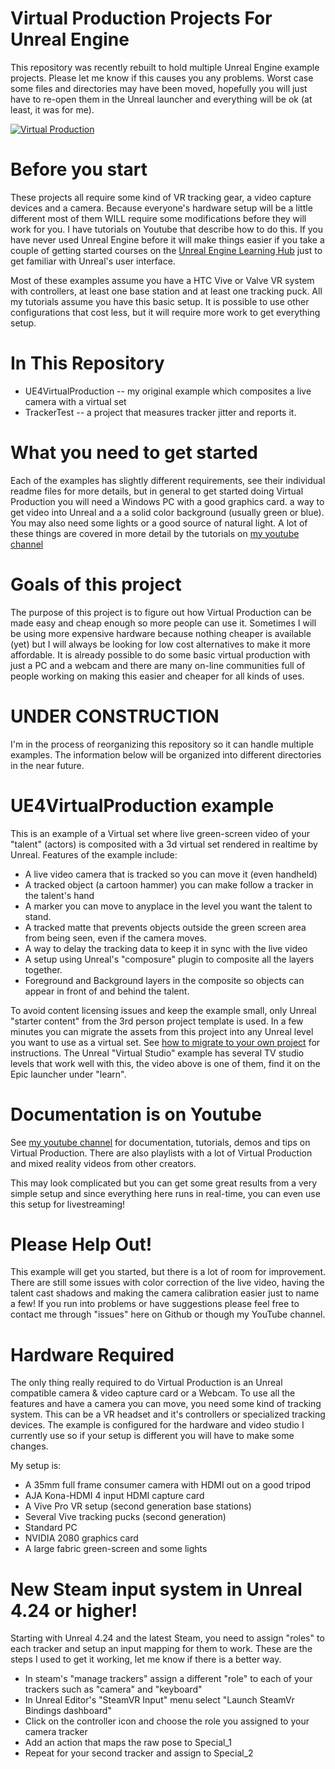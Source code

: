# Virtual Production Projects For Unreal Engine

This repository was recently rebuilt to hold multiple Unreal Engine example projects. Please let me know if this causes you any problems.  Worst case some files and directories may have been moved, hopefully you will just have to re-open them in the Unreal launcher and everything will be ok (at least, it was for me).

[![Virtual Production](http://img.youtube.com/vi/a3jh6HootAk/0.jpg)](https://www.youtube.com/watch?v=a3jh6HootAk "Virtual Production")

# Before you start

These projects all require some kind of VR tracking gear, a video capture devices and a camera.  Because everyone's hardware setup will be a little different most of them WILL require some modifications before they will work for you.  I have tutorials on Youtube that describe how to do this.  If you have never used Unreal Engine before it will make things easier if you take a couple of getting started courses on the [Unreal Engine Learning Hub](https://www.unrealengine.com/en-US/onlinelearning-courses) just to get familiar with Unreal's user interface.

Most of these examples assume you have a HTC Vive or Valve VR system with controllers, at least one base station and at least one tracking puck. All my tutorials assume you have this basic setup.  It is possible to use other configurations that cost less, but it will require more work to get everything setup.  

# In This Repository

* UE4VirtualProduction -- my original example which composites a live camera with a virtual set
* TrackerTest -- a project that measures tracker jitter and reports it.

# What you need to get started

Each of the examples has slightly different requirements, see their individual readme files for more details, but in general to get started doing Virtual Production you will need a Windows PC with a good graphics card. a way to get video into Unreal and a a solid color background (usually green or blue).  You may also need some lights or a good source of natural light.  A lot of these things are covered in more detail by the tutorials on [my youtube channel](https://www.youtube.com/user/GregCorson)

# Goals of this project

The purpose of this project is to figure out how Virtual Production can be made easy and cheap enough so more people can use it.  Sometimes I will be using more expensive hardware because nothing cheaper is available (yet) but I will always be looking for low cost alternatives to make it more affordable.  It is already possible to do some basic virtual production with just a PC and a webcam and there are many on-line communities full of people working on making this easier and cheaper for all kinds of uses.

# UNDER CONSTRUCTION

I'm in the process of reorganizing this repository so it can handle multiple examples. The information below will be organized into different directories in the near future.

# UE4VirtualProduction example

This is an example of a Virtual set where live green-screen video of your "talent" (actors) is composited with a 3d virtual set rendered in realtime by Unreal.  Features of the example include:

* A live video camera that is tracked so you can move it (even handheld)
* A tracked object (a cartoon hammer) you can make follow a tracker in the talent's hand
* A marker you can move to anyplace in the level you want the talent to stand.
* A tracked matte that prevents objects outside the green screen area from being seen, even if the camera moves.
* A way to delay the tracking data to keep it in sync with the live video
* A setup using Unreal's "composure" plugin to composite all the layers together.
* Foreground and Background layers in the composite so objects can appear in front of and behind the talent.

To avoid content licensing issues and keep the example small, only Unreal "starter content" from the 3rd person project template is used. In a few minutes you can migrate the assets from this project into any Unreal level you want to use as a virtual set.  See [how to migrate to your own project](./ReadMe_2.md) for instructions.  The Unreal "Virtual Studio" example has several TV studio levels that work well with this, the video above is one of them, find it on the Epic launcher under "learn".

# Documentation is on Youtube

See [my youtube channel](https://www.youtube.com/user/GregCorson) for documentation, tutorials, demos and tips on Virtual Production. There are also playlists with a lot of Virtual Production and mixed reality videos from other creators.

This may look complicated but you can get some great results from a very simple setup and since everything here runs in real-time, you can even use this setup for livestreaming!

# Please Help Out!

This example will get you started, but there is a lot of room for improvement.  There are still some issues with color correction of the live video, having the talent cast shadows and making the camera calibration easier just to name a few!  If you run into problems or have suggestions please feel free to contact me through "issues" here on Github or though my YouTube channel.

# Hardware Required

The only thing really required to do Virtual Production is an Unreal compatible camera & video capture card or a Webcam.  To use all the features and have a camera you can move, you need some kind of tracking system.  This can be a VR headset and it's controllers or specialized tracking devices.  The example is configured for the hardware and video studio I currently use so if your setup is different you will have to make some changes.

My setup is:
* A 35mm full frame consumer camera with HDMI out on a good tripod
* AJA Kona-HDMI 4 input HDMI capture card
* A Vive Pro VR setup (second generation base stations)
* Several Vive tracking pucks (second generation)
* Standard PC
* NVIDIA 2080 graphics card
* A large fabric green-screen and some lights

# New Steam input system in Unreal 4.24 or higher!

Starting with Unreal 4.24 and the latest Steam, you need to assign "roles" to each tracker and setup an input mapping for them to work. These are the steps I used to get it working, let me know if there is a better way.

* In steam's "manage trackers" assign a different "role" to each of your trackers such as "camera" and "keyboard"
* In Unreal Editor's "SteamVR Input" menu select "Launch SteamVr Bindings dashboard"
* Click on the controller icon and choose the role you assigned to your camera tracker
* Add an action that maps the raw pose to Special_1
* Repeat for your second tracker and assign to Special_2

